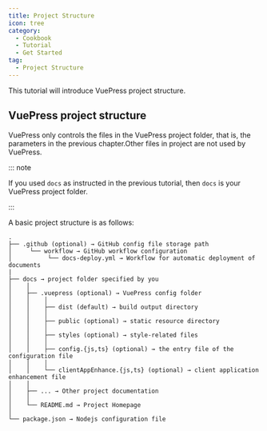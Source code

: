 ```yaml
---
title: Project Structure
icon: tree
category:
  - Cookbook
  - Tutorial
  - Get Started
tag:
  - Project Structure
---
```


This tutorial will introduce VuePress project structure.

<!-- more -->

## VuePress project structure

VuePress only controls the files in the VuePress project folder, that is, the parameters in the previous chapter.Other files in project are not used by VuePress.

::: note

If you used `docs` as instructed in the previous tutorial, then `docs` is your VuePress project folder.

:::

A basic project structure is as follows:

```
.
├── .github (optional) → GitHub config file storage path
│     └── workflow → GitHub workflow configuration
│          └── docs-deploy.yml → Workflow for automatic deployment of documents
|
├── docs → project folder specified by you
│    │
│    ├── .vuepress (optional) → VuePress config folder
│    │    │
│    │    ├── dist (default) → build output directory
│    │    │
│    │    ├── public (optional) → static resource directory
│    │    │
│    │    ├── styles (optional) → style-related files
│    │    │
│    │    ├── config.{js,ts} (optional) → the entry file of the configuration file
│    │    │
│    │    └── clientAppEnhance.{js,ts} (optional) → client application enhancement file
│    │
│    ├── ... → Other project documentation
│    │
│    └── README.md → Project Homepage
│
└── package.json → Nodejs configuration file
```

